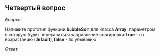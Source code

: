 ## Четвертый вопрос

_Вопрос:_

Напишите прототип функции __bubbleSort__ для класса __Array__, параметром в которую будет передаваться направление 
сортировки: __true__ - по возрастанию (__default__), __false__ - по убыванию

_Ответ:_

